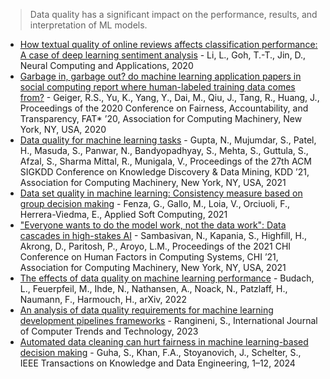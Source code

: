 > Data quality has a significant impact on the performance, results, and interpretation of ML models.

- [How textual quality of online reviews affects classification performance: A case of deep learning sentiment analysis](https://doi.org/10.1007/s00521-020-05017-1) - Li, L., Goh, T.-T., Jin, D., Neural Computing and Applications, 2020
- [Garbage in, garbage out? do machine learning application papers in social computing report where human-labeled training data comes from?](https://doi.org/10.1145/3351095.3372862) - Geiger, R.S., Yu, K., Yang, Y., Dai, M., Qiu, J., Tang, R., Huang, J., Proceedings of the 2020 Conference on Fairness, Accountability, and Transparency, FAT* ’20, Association for Computing Machinery, New York, NY, USA, 2020
- [Data quality for machine learning tasks](https://doi.org/10.1145/3447548.3470817) - Gupta, N., Mujumdar, S., Patel, H., Masuda, S., Panwar, N., Bandyopadhyay, S., Mehta, S., Guttula, S., Afzal, S., Sharma Mittal, R., Munigala, V., Proceedings of the 27th ACM SIGKDD Conference on Knowledge Discovery & Data Mining, KDD ’21, Association for Computing Machinery, New York, NY, USA, 2021
- [Data set quality in machine learning: Consistency measure based on group decision making](https://doi.org/10.1016/j.asoc.2021.107366) - Fenza, G., Gallo, M., Loia, V., Orciuoli, F., Herrera-Viedma, E., Applied Soft Computing, 2021
- ["Everyone wants to do the model work, not the data work": Data cascades in high-stakes AI](https://doi.org/10.1145/3411764.3445518) - Sambasivan, N., Kapania, S., Highfill, H., Akrong, D., Paritosh, P., Aroyo, L.M., Proceedings of the 2021 CHI Conference on Human Factors in Computing Systems, CHI ’21, Association for Computing Machinery, New York, NY, USA, 2021
- [The effects of data quality on machine learning performance](https://arxiv.org/abs/2201.00001) - Budach, L., Feuerpfeil, M., Ihde, N., Nathansen, A., Noack, N., Patzlaff, H., Naumann, F., Harmouch, H., arXiv, 2022
- [An analysis of data quality requirements for machine learning development pipelines frameworks](https://doi.org/10.14445/22312803/IJCTT-V71I8P103) - Rangineni, S., International Journal of Computer Trends and Technology, 2023
- [Automated data cleaning can hurt fairness in machine learning-based decision making](https://doi.org/10.1109/TKDE.2024.3365524) - Guha, S., Khan, F.A., Stoyanovich, J., Schelter, S., IEEE Transactions on Knowledge and Data Engineering, 1–12, 2024



